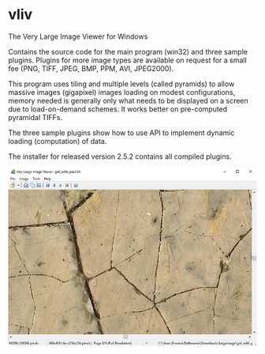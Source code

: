 # vliv
The Very Large Image Viewer for Windows

Contains the source code for the main program (win32) and three sample plugins.
Plugins for more image types are available on request for a small fee (PNG, TIFF, JPEG, BMP, PPM, AVI, JPEG2000).

This program uses tiling and multiple levels (called pyramids) to allow massive images (gigapixel) images
loading on modest configurations, memory needed is generally only what needs to be displayed on a screen due to
load-on-demand schemes.
It works better on pre-computed pyramidal TIFFs.

The three sample plugins show how to use API to implement dynamic loading (computation) of data.

The installer for released version 2.5.2 contains all compiled plugins.

![Screenshot](https://github.com/delhoume/vliv/blob/main/screenshot.jpg "Screenshot")

